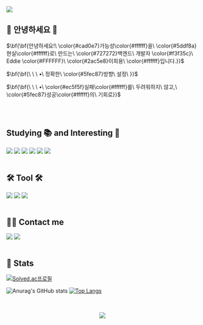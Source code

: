 <!--<div align="center">
  
![header](https://capsule-render.vercel.app/api?type=waving&color=99eac1&text=Welcome%20to%20Eddie's%20GitHub%20👋&animation=twinkling&fontSize=35&fontAlignY=40&fontAlign=50&height=250)

</div>-->
<img src="https://capsule-render.vercel.app/api?type=venom&height=300&color=243642&text=Backend%20Dev%20Eddie&textBg=false&fontColor=E2F1E7&fontSize=40&fontAlignY=45&animation=fadeIn&strokeWidth=0&desc=Heeyong%20Lee&descAlignY=63&descSize=30&fontAlign=47&descAlign=56"/>


<!--<div align="center">
  <p><h1>$\huge{\color{#727272}Backend\ Developer\ \color{#f3f35c}Eddie's\ \color{#2ac5e8}Github 💻}$</h1></p>
  <!--<p>$\huge{\it{Backend\ Developer\ 💻}}$</p>
  <p>$\huge{Backend\ Developer\ 💻}$</p>-->
</div>

  
  <h2>🙈 안녕하세요 👀</h2>
  <p>$\bf{\bf{안녕하세요!\ \color{#cad0e7}가능성\color{#ffffff}을\ \color{#5ddf8a}현실\color{#ffffff}로\ 만드는\ \color{#727272}백엔드\ 개발자 \color{#f3f35c}\ Eddie \color{#FFFFFF}\ \color{#2ac5e8}이희용\ \color{#ffffff}입니다.}}$</p>
  <p>$\bf{\bf{\ \ \ •\ 정확한\ \color{#5fec87}방향\ 설정\ }}$</p>
  <p>$\bf{\bf{\ \ \ •\ \color{#ec5f5f}실패\color{#ffffff}를\ 두려워하지\ 않고,\ \color{#5fec87}성공\color{#ffffff}의\ 기회로}}$</p>
  
    
  <br><br>
  
<div align="left">
  
  ## Studying 📚  and  Interesting 🧐

  <img src="https://img.shields.io/badge/Java-ED8B00?style=for-the-badge&logo=openjdk&logoColor=white"/>
  <img src="https://img.shields.io/badge/Spring-6DB33F?style=for-the-badge&logo=spring&logoColor=white"/>
  <img src="https://img.shields.io/badge/Spring Boot-6DB33F?style=for-the-badge&logo=Spring Boot&logoColor=white">
  <img src="https://img.shields.io/badge/jQuery-0769AD?style=for-the-badge&logo=jquery&logoColor=white"/>
  <img src="https://img.shields.io/badge/MySQL-00000F?style=for-the-badge&logo=mysql&logoColor=white"/>
  <img src="https://img.shields.io/badge/AMAZONAWS-%23E4405F?style=for-the-badge&logo=amazonwebservices&logoColor=%23FFFFFF&labelColor=%23232F3E&color=%23232F3E"/>
  <br><br>

  ## 🛠️ Tool 🛠️
  <img src="https://img.shields.io/badge/Apple-MacBook_M3_Pro_16-999999?style=for-the-badge&logo=apple&logoColor=white"/>
  <img src="https://img.shields.io/badge/IntelliJ_IDEA-000000.svg?style=for-the-badge&logo=intellij-idea&logoColor=white&color=212121"/>
  <img src="https://img.shields.io/badge/Notion-%23000000.svg?style=for-the-badge&logo=notion&logoColor=white&color=212121"/>
  <br><br>
  
  ## 🧑‍💻 Contact me
  <a href="[https://instagram.com/2._.hyong](https://www.instagram.com/2._.hyong/)"><img src="https://img.shields.io/badge/2.__.hyong-E4405F?style=for-the-badge&logo=instagram&logoColor=white"/></a>
  <a href="mailto:devleehy@gmail.com"><img src="https://img.shields.io/badge/devleehy@gmail.com-D14836?style=for-the-badge&logo=gmail&logoColor=white&link=mailto:devleehy@gmail.com)]"/></a>
  <br><br>
</div>


<div align="left">
  
  ## 🏅 Stats
  [![Solved.ac프로필](http://mazassumnida.wtf/api/v2/generate_badge?boj=devleehy)](https://solved.ac/devleehy)
  
  ![Anurag's GitHub stats](https://github-readme-stats.vercel.app/api?username=eddie-backdev&show_icons=true&theme=radical)
  [![Top Langs](https://github-readme-stats.vercel.app/api/top-langs/?username=eddie-backdev&langs_count=10&layout=compact&theme=radical)](https://github.com/eddie-backdev)
</div>

<div align="center">
  <br><br>
   <a href="https://hits.seeyoufarm.com"> <img src="https://hits.seeyoufarm.com/api/count/incr/badge.svg?url=https%3A%2F%2Fgithub.com%2Feddie-backdev%2F&count_bg=%23000000&title_bg=%23000000&icon=github.svg&icon_color=%23FFFFFF&title=GitHub&edge_flat=false"/></a>

  <!-- 방문자수 카운터
  <a href="https://hits.seeyoufarm.com"><img src="https://hits.seeyoufarm.com/api/count/incr/badge.svg?url=https%3A%2F%2Fgithub.com%2Feddie-backdev&count_bg=%23000000&title_bg=%23555555&icon=github.svg&icon_color=%23E7E7E7&title=hits&edge_flat=false"/></a> -->
</div>








